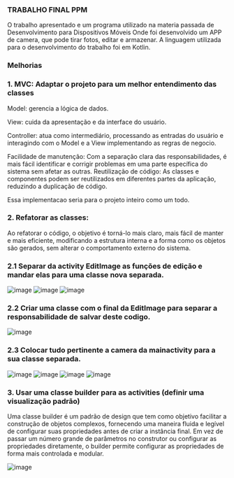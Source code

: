 ### TRABALHO FINAL PPM ###

O trabalho apresentado e um programa utilizado na materia passada de  Desenvolvimento para Dispositivos Móveis
Onde foi desenvolvido um APP de camera, que pode tirar fotos, editar e armazenar.
A linguagem utilizada para o desenvolvimento do trabalho foi em Kotlin.


### Melhorias ###

### 1. MVC: Adaptar o projeto para um melhor entendimento das classes ###

Model: gerencia a lógica de dados.

View: cuida da apresentação e da interface do usuário.

Controller: atua como intermediário, processando as entradas do usuário e interagindo com o Model e a View implementando as regras de negocio.

Facilidade de manutenção: Com a separação clara das responsabilidades, é mais fácil identificar e corrigir problemas em uma parte específica do sistema sem afetar as outras.
Reutilização de código: As classes e componentes podem ser reutilizados em diferentes partes da aplicação, reduzindo a duplicação de código.

Essa implementacao seria para o projeto inteiro como um todo.

### 2. Refatorar as classes: ###

Ao refatorar o código, o objetivo é torná-lo mais claro, mais fácil de manter e mais eficiente, modificando a estrutura interna e a forma como os objetos são gerados, sem alterar o comportamento externo do sistema.

### 2.1 Separar da activity EditImage as funções de edição e mandar elas para uma classe nova separada. ###

![image](https://github.com/user-attachments/assets/b09689d1-4d7c-45b9-86dd-c2167ca8248e)
![image](https://github.com/user-attachments/assets/16ec653c-1db4-4797-99e4-5a559452d564)
![image](https://github.com/user-attachments/assets/03f2e566-a8a3-4dfe-b333-ae45ad96bbe9)

 
### 2.2 Criar uma classe com o final da EditImage para separar a responsabilidade de salvar deste codigo. ###

![image](https://github.com/user-attachments/assets/600fb8e4-f380-422d-8337-609a4d3c3e6b)

 
### 2.3 Colocar tudo pertinente a camera da mainactivity para a sua classe separada.  ###

![image](https://github.com/user-attachments/assets/ad3b1f12-3ae5-4972-b6cb-05d3f30cf20d)
![image](https://github.com/user-attachments/assets/01387c6f-b52f-4de7-8948-66144a0c8962)
![image](https://github.com/user-attachments/assets/f5625b35-d71e-432a-ad8e-fd865294af50)
![image](https://github.com/user-attachments/assets/245609bf-f8b5-487c-a322-d644063d89db)

 
### 3. Usar uma classe builder para as activities (definir uma visualização padrão) ###


Uma classe builder é um padrão de design que tem como objetivo facilitar a construção de objetos complexos, fornecendo uma maneira fluida e legível de configurar suas propriedades antes de criar a instância final. Em vez de passar um número grande de parâmetros no construtor ou configurar as propriedades diretamente, o builder permite configurar as propriedades de forma mais controlada e modular.

![image](https://github.com/user-attachments/assets/3c97e34f-1cd0-467e-8a7f-6a256bfb7948)
